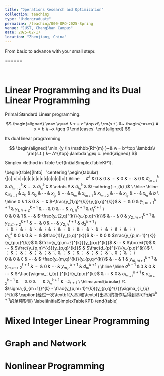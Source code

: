 ```yaml
---
title: "Operations Research and Optimization"
collection: teaching
type: "Undergraduate"
permalink: /teaching/000-ORO-2025-Spring  
venue: "JUST, ChangShan Campus"
date: 2025-02-17
location: "Zhenjiang, China"
---
```


From basic to advance with your small steps    

======      

  



Linear Programming and its Dual Linear Programming
======
Primal Standard Linear programming:      

$$
\begin{aligned}
	\max \quad & z = c^\top x\\
	\rm{s.t.} &~
	\begin{cases} 
		A x =  b  \\
		 ~x \geq  0
	\end{cases} 
\end{aligned}
$$

Its dual linear programming

$$
    \begin{aligned}
        \min_{y \in \mathbb{R}^{m} }~& w = b^\top \lambda\\
	    \rm{s.t.} &~ A^{\top} \lambda \geq  c.
    \end{aligned}
$$

Simplex Method in Table \ref{InitialSimplexTableKP1}.

\begin{table}[!htb]  
    \centering
    \begin{tabular}{|c||c|c|c|c|c|c|c|c|c|c|c|c||c|}
    \hline    
        $\sigma^{k}$ & $0$ & $0$ & $\cdots$ & $0$ & $\cdots$ & $0$ & $\sigma_{i_{m+1}}^{k}$ & $\sigma_{ i_{m+2} }^{k}$ & $\cdots$ & $\sigma_{ i_{q} }^{k}$ & $ \cdots $ & $\sigma_{ i_{n} }^{k}$ & $\mathring{-z_{k} }$ \\ \hline \hline
          $c_{\mathcal{B}_{k+1}}$ & $x_{i_{1}}$ & $x_{i_{2}}$ & $\cdots$ & $x_{i_{p}}$ & $\cdots$ & $x_{i_{m}}$ & $x_{i_{m+1}}$ & $x_{i_{m+2}}$ & $\cdots$ & $x_{i_{q}}$ & $\cdots$ & $x_{i_{n}}$ & $b$ \\ \hline 
        $0$ & $1$ & $0$ & $\cdots$ & $-\frac{y_{1,q}^{k}}{y_{p,q}^{k}}$ & $\cdots$ & $0$ & $y_{1,m+1}^{k+1}$ & $y_{1,m+2}^{k+1}$ & $\cdots$ & $0$ & $\cdots$ & $y_{1,n}^{k+1}$ & $d_{1}^{k+1}$ \\  
        $0$ & $0$ & $1$ & $\cdots$ & $-\frac{y_{2,q}^{k}}{y_{p,q}^{k}}$ & $\cdots$ & $0$ & $y_{2,m+1}^{k+1}$ & $y_{2,m+2}^{k+1}$ & $\cdots$ & $0$ & $\cdots$ & $y_{2,n}^{k+1}$ & $d_{2}^{k+1}$ \\  
        $\vdots$ & $\vdots$ & $\vdots$ & $\ddots$ & $\vdots$ & $\vdots$ & $\vdots$ & $\vdots$ & $\vdots$ & $\ddots$ & $\vdots$ & $\vdots$ & $\vdots$ & $\vdots$ \\  
        $\sigma_{ i_{q} }^{k}$ & $0$ & $0$ & $\cdots$ & $\frac{1}{y_{p,q}^{k}}$ & $\cdots$ & $0$ & $\frac{y_{p,m+1}^{k}}{y_{p,q}^{k}}$ & $\frac{y_{p,m+2}^{k}}{y_{p,q}^{k}}$ & $\cdots$ & $\boxed{1}$ & $\cdots$ & $\frac{y_{p,n}^{k}}{y_{p,q}^{k}}$ & $\frac{d_{p}^{k}}{y_{p,q}^{k}}$ \\  
        $\vdots$ & $\vdots$ & $\vdots$ & $\vdots$ & $\vdots$ & $\ddots$ & $\vdots$ & $\vdots$ & $\vdots$ & $\vdots$ & $\vdots$ & $\ddots$ & $\vdots$ & $\vdots$ \\  
        $0$ & $0$ & $0$ & $\cdots$ & $-\frac{y_{m,q}^{k}}{y_{p,q}^{k}}$ & $\cdots$ & $1$ & $y_{m,m+1}^{k+1}$ & $y_{m,m+2}^{k+1}$ & $\cdots$ & $0$ & $\cdots$ & $y_{m,n}^{k+1}$ & $d_{m}^{k+1}$ \\ \hline \hline
        $\sigma^{k+1}$ & $0$ & $0$ & $\cdots$ & $-\frac{\sigma_{ i_{q} }^{k}}{y_{p,q}^{k}}$ & $\cdots$ & $0$ & $\sigma_{i_{m+1}}^{k+1}$ & $\sigma_{i_{m+2}}^{k+1}$ & $\cdots$ & $0$ & $\cdots$ & $\sigma_{i_{n}}^{k+1}$ & $-z_{k+1}$ \\ \hline
    \end{tabular}
    % $\sigma_{i_{m+1}}^{k} - \frac{y_{p,m+1}^{k}}{y_{p,q}^{k}}\sigma_{ i_{q} }^{k}$
    \caption{经过一次\textbf{入基}和\textbf{出基}的操作后得到基可行解$x^{k+1}$的单纯形表}
    \label{InitialSimplexTableKP1}
\end{table}

Mixed Integer Linear Programming
======

Graph and Network
======

Nonlinear Programming
======
